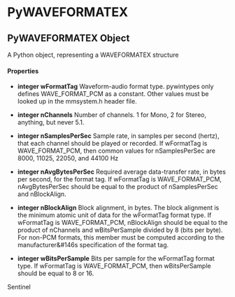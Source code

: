 # PyWAVEFORMATEX

## PyWAVEFORMATEX Object

A Python object, representing a WAVEFORMATEX structure

#### Properties

  -  __integer wFormatTag__ 
    Waveform-audio format type. pywintypes only defines WAVE_FORMAT_PCM as a constant. Other values must be looked up in the mmsystem.h header file.

  -  __integer nChannels__ 
    Number of channels. 1 for Mono, 2 for Stereo, anything, but never 5.1.

  -  __integer nSamplesPerSec__ 
    Sample rate, in samples per second (hertz), that each channel should be played or recorded. If wFormatTag is WAVE_FORMAT_PCM, then common values for nSamplesPerSec are 8000, 11025, 22050, and 44100 Hz

  -  __integer nAvgBytesPerSec__ 
    Required average data-transfer rate, in bytes per second, for the format tag. If wFormatTag is WAVE_FORMAT_PCM, nAvgBytesPerSec should be equal to the product of nSamplesPerSec and nBlockAlign.

  -  __integer nBlockAlign__ 
    Block alignment, in bytes. The block alignment is the minimum atomic unit of data for the wFormatTag format type. If wFormatTag is WAVE_FORMAT_PCM, nBlockAlign should be equal to the product of nChannels and wBitsPerSample divided by 8 (bits per byte). For non-PCM formats, this member must be computed according to the manufacturer&#146s specification of the format tag.

  -  __integer wBitsPerSample__ 
    Bits per sample for the wFormatTag format type. If wFormatTag is WAVE_FORMAT_PCM, then wBitsPerSample should be equal to 8 or 16. 

Sentinel